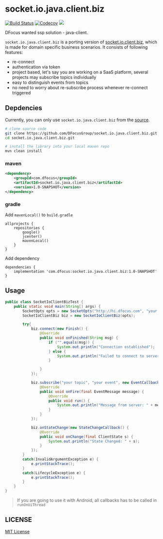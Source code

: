 # socket.io.java.client.biz

[![Build Status](https://travis-ci.org/DFocusGroup/socket.io.java.client.biz.png?branch=master)](https://travis-ci.org/DFocusGroup/socket.io.java.client.biz)
[![Codecov](https://codecov.io/gh/DFocusGroup/socket.io.java.client.biz/branch/master/graph/badge.svg)](https://codecov.io/gh/DFocusGroup/socket.io.java.client.biz/branch/master)
![][license-url]

DFocus wanted ssp solution - java-client.

`socket.io.java.client.biz` is a porting version of [socket.io.client.biz](https://raw.githubusercontent.com/DFocusGroup/socket.io.client.biz), which is made for domain specific business scenarios. It consists of following features:

- re-connect
- authentication via token
- project based, let's say you are working on a SaaS platform, several projects may subscribe topics individually
- easy to distinguish events from topics
- no need to worry about re-subscribe process whenever re-connect triggered

## Depdencies

Currently, you can only use `socket.io.java.client.biz` from the [source](https://github.com/DFocusGroup/socket.io.java.client.biz).

```bash
# clone source code
git clone https://github.com/DFocusGroup/socket.io.java.client.biz.git
cd socket.io.java.client.biz.git

# install the library into your local maven repo
mvn clean install
```

### maven

```xml
<dependency>
    <groupId>com.dfocus</groupId>
    <artifactId>socket.io.java.client.biz</artifactId>
    <version>1.0-SNAPSHOT</version>
</dependency>
```

### gradle

Add `mavenLocal()` to `build.gradle`

```
allprojects {
    repositories {
        google()
        jcenter()
        mavenLocal()
    }
}
```

Add dependency

```
dependencies {
    implementation 'com.dfocus:socket.io.java.client.biz:1.0-SNAPSHOT'
}
```

## Usage

```java
public class SocketIoClientBizTest {
    public static void main(String[] args) {
        SocketOpts opts = new SocketOpts("http://hi.dfocus.com", "your projectId", "your token");
        SocketIoClientBiz biz = new SocketIoClientBiz(opts);

        try{
            biz.connect(new Finish() {
                @Override
                public void onFinished(String msg) {
                    if ("".equals(msg)) {
                        System.out.println("Connection established");
                    } else {
                        System.out.println("Failed to connect to server: " + msg);
                    }

                }
            });

            biz.subscribe("your topic", "your event", new EventCallback() {
                @Override
                public void onFire(final EventMessage message) {
                    @Override
                    public void run() {
                        System.out.println("Message from server: " + message.getPayload());
                    }
                }
            });

            biz.onStateChange(new StateChangeCallback() {
                @Override
                public void onChange(final ClientState s) {
                    System.out.println("State Changed: " + s);
                }
            });
        }
        catch(InvalidArgumentException e) {
            e.printStackTrace();
        }
        catch(LifecycleException e) {
            e.printStackTrace();
        }
    }
}
```

> If you are going to use it with Android, all callbacks has to be called in `runOnUiThread`

## LICENSE

[MIT License](https://raw.githubusercontent.com/DFocusGroup/socket.io.java.client.biz/master/LICENSE)

[license-url]: https://img.shields.io/github/license/DFocusGroup/socket.io.java.client.biz
